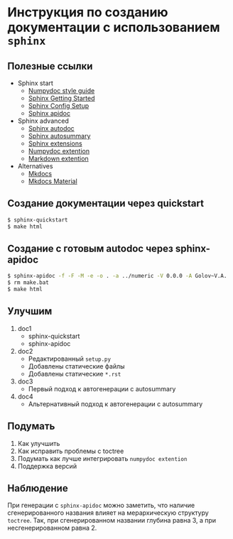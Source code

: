 # Инструкция по созданию документации с использованием `sphinx`

## Полезные ссылки

- Sphinx start
    - [Numpydoc style guide](https://numpydoc.readthedocs.io/en/stable/format.html)
    - [Sphinx Getting Started](https://www.sphinx-doc.org/en/master/usage/quickstart.html)
    - [Sphinx Config Setup](https://www.sphinx-doc.org/en/master/usage/configuration.html)
    - [Sphinx apidoc](https://www.sphinx-doc.org/en/master/man/sphinx-apidoc.html)
- Sphinx advanced
    - [Sphinx autodoc](https://www.sphinx-doc.org/en/master/usage/extensions/autodoc.html#module-sphinx.ext.autodoc)
    - [Sphinx autosummary](https://www.sphinx-doc.org/en/master/usage/extensions/autosummary.html#module-sphinx.ext.autosummary)
    - [Sphinx extensions](https://www.sphinx-doc.org/en/master/usage/extensions/index.html#extensions)
    - [Numpydoc extention](https://numpydoc.readthedocs.io/en/latest/install.html)
    - [Markdown extention](https://www.sphinx-doc.org/en/master/usage/markdown.html)
- Alternatives
    - [Mkdocs](https://www.mkdocs.org/)
    - [Mkdocs Material](https://squidfunk.github.io/mkdocs-material/)

## Создание документации через quickstart

```bash
$ sphinx-quickstart
$ make html
```

## Создание с готовым autodoc через sphinx-apidoc

```bash
$ sphinx-apidoc -f -F -M -e -o . -a ../numeric -V 0.0.0 -A Golov~V.A.
$ rm make.bat
$ make html
```

## Улучшим

1. doc1
    - sphinx-quickstart
    - sphinx-apidoc
2. doc2
    - Редактированный `setup.py `
    - Добавлены статические файлы
    - Добавлены статические `*.rst`
3. doc3
    - Первый подход к автогенерации с autosummary
4. doc4
    - Альтернативный подход к автогенерации с autosummary


## Подумать

1. Как улучшить
2. Как исправить проблемы с toctree
3. Подумать как лучше интегрировать `numpydoc extention`
4. Поддержка версий

## Наблюдение

При генерации с `sphinx-apidoc` можно заметить, что наличие сгенерированного названия влияет на мерархическую структуру `toctree`. Так, при сгенерированном названии глубина равна 3, а при несгенерированном равна 2.